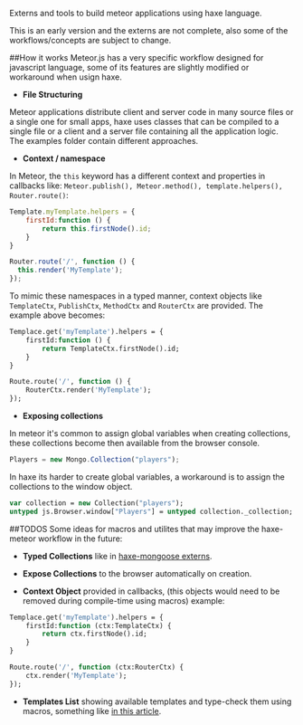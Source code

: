 Externs and tools to build meteor applications using haxe language.

This is an early version and the externs are not complete, also some of the  workflows/concepts are subject to change.

##How it works
Meteor.js has a very specific workflow designed for javascript language, some of its features are slightly modified or workaround when usign haxe.

- **File Structuring**

Meteor applications distribute client and server code in many source files or a single one for small apps, haxe uses classes that can be compiled to a single file or a client and a server file containing all the application logic. The examples folder contain different approaches.

- **Context / namespace**

In Meteor, the `this` keyword has a different context and properties in callbacks like: `Meteor.publish(), Meteor.method(), template.helpers(), Router.route()`:

```javascript
Template.myTemplate.helpers = {
	firstId:function () {
		return this.firstNode().id;
	}
}

Router.route('/', function () {
  this.render('MyTemplate');
});
```

To mimic these namespaces in a typed manner, context objects like `TemplateCtx`, `PublishCtx`, `MethodCtx` and `RouterCtx` are provided. The example above becomes:

```haxe
Templace.get('myTemplate').helpers = {
	firstId:function () {
		return TemplateCtx.firstNode().id;
	}
}

Route.route('/', function () {
	RouterCtx.render('MyTemplate');
});
```

* **Exposing collections**

In meteor it's common to assign global variables when creating collections, these collections become then available from the browser console.

```javascript
Players = new Mongo.Collection("players");
```

In haxe its harder to create global variables, a workaround is to assign the collections to the window object.

```haxe
var collection = new Collection("players");
untyped js.Browser.window["Players"] = untyped collection._collection;
```

##TODOS
Some ideas for macros and utilites that may improve the haxe-meteor workflow in the future:

* **Typed Collections** like in [haxe-mongoose externs](https://github.com/clemos/haxe-js-kit/blob/master/test/MongooseTest.hx).

* **Expose Collections** to the browser automatically on creation.

* **Context Object** provided in callbacks, (this objects would need to be removed during compile-time using macros) example:

```haxe
Templace.get('myTemplate').helpers = {
	firstId:function (ctx:TemplateCtx) {
		return ctx.firstNode().id;
	}
}

Route.route('/', function (ctx:RouterCtx) {
	ctx.render('MyTemplate');
});
```

* **Templates List** showing available templates and type-check them using macros, something like [in this article](http://blog.stroep.nl/2014/01/haxe-macros/).
